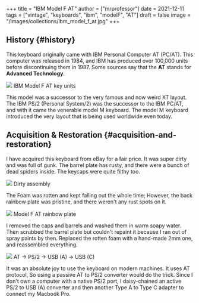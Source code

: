 +++
title = "IBM Model F AT"
author = ["mrprofessor"]
date = 2021-12-11
tags = ["vintage", "keyboards", "ibm", "modelF", "AT"]
draft = false
image = "/images/collections/ibm_model_f_at.jpg"
+++

## History {#history}

This keyboard originally came with IBM Personal Computer AT (PC/AT). This
computer was released in 1984, and IBM has produced over 100,000 units before
discontinuing them in 1987. Some sources say that the **AT** stands for **Advanced Technology**.

<div class="post-image">
  <img src="/images/collections/ibm_model_f_at_units.png" loading="lazy"/>
  <span class="img-description"> IBM Model F AT key units </span>
</div>

This model was a successor to the very famous and now weird XT layout. The IBM PS/2 (Personal System/2) was the successor to the IBM PC/AT, and with it came the venerable model M keyboard. The model M keyboard introduced the very layout that is being used worldwide even today.


## Acquisition &amp; Restoration {#acquisition-and-restoration}

I have acquired this keyboard from eBay for a fair price. It was super dirty and was full of gunk. The barrel plate has rusty, and there were a bunch of dead spiders inside. The keycaps were quite filthy too.

<div class="post-image">
  <img src="/images/collections/ibm_model_f_at_assembly_front.jpg" loading="lazy"/>
  <span class="img-description"> Dirty assembly </span>
</div>

The Foam was rotten and kept falling out the whole time; However, the back rainbow plate was pristine, and there weren't any rust spots on it.

<div class="post-image">
  <img src="/images/collections/ibm_model_f_at_assembly_back.jpg" loading="lazy"/>
  <span class="img-description"> Model F AT rainbow plate </span>
</div>

I removed the caps and barrels and washed them in warm soapy water. Then scrubbed the barrel plate but couldn't repaint it because I ran out of spray paints by then. Replaced the rotten foam with a hand-made 2mm one, and reassembled everything.

<div class="post-image">
  <img src="/images/collections/ibm_model_f_at_connector_chain.jpg" loading="lazy"/>
  <span class="img-description"> AT -> PS/2 -> USB (A) -> USB (C) </span>
</div>

It was an absolute joy to use the keyboard on modern machines. It uses AT protocol, So using a passive AT to PS/2 converter would do the trick. Since I don't own a computer with a native PS/2 port, I daisy-chained an active PS/2 to USB (A) converter and then another Type A to Type C adapter to connect my Macbook Pro.
